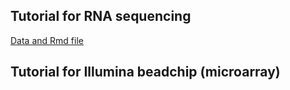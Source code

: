## Tutorial for RNA sequencing
<a href="https://github.com/NUTRIOME/Workshop1/tree/main/scripts/RNA_seq" target="_blank"> Data and Rmd file</a>


## Tutorial for Illumina beadchip (microarray)
